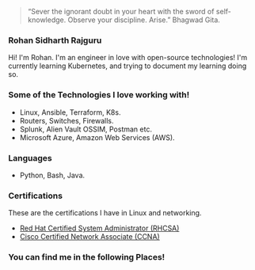 > “Sever the ignorant doubt in your heart with the sword of self-knowledge. Observe your discipline. Arise.”
>  Bhagwad Gita.


### Rohan Sidharth Rajguru

Hi! I'm Rohan. I'm an engineer in love with open-source technologies!
I'm currently learning Kubernetes, and trying to document my learning doing so.

### Some of the Technologies I love working with!

- Linux, Ansible, Terraform, K8s.
- Routers, Switches, Firewalls.
- Splunk, Alien Vault OSSIM, Postman etc.
- Microsoft Azure, Amazon Web Services (AWS).

### Languages 

- Python, Bash, Java.


### Certifications 

These are the certifications I have in Linux and networking.
- [Red Hat Certified System Administrator (RHCSA)](https://www.credly.com/badges/458ef1a7-a787-4fe8-ad32-4f7f28cc3f86/public_url)
- [Cisco Certified Network Associate (CCNA)](https://www.credly.com/badges/a4ebceb9-04df-49d0-bc95-5c61f9bcf779/linked_in_profile)

### You can find me in the following Places!
